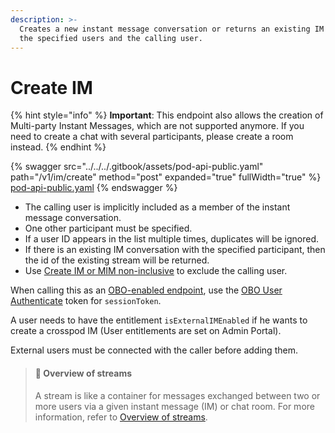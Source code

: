 ```yaml
---
description: >-
  Creates a new instant message conversation or returns an existing IM between
  the specified users and the calling user.
---
```


# Create IM

{% hint style="info" %}
**Important**: This endpoint also allows the creation of Multi-party Instant Messages, which are not supported anymore. If you need to create a chat with several participants, please create a room instead.
{% endhint %}

{% swagger src="../../../.gitbook/assets/pod-api-public.yaml" path="/v1/im/create" method="post" expanded="true" fullWidth="true" %}
[pod-api-public.yaml](../../../.gitbook/assets/pod-api-public.yaml)
{% endswagger %}

* The calling user is implicitly included as a member of the instant message conversation.
* One other participant must be specified.
* If a user ID appears in the list multiple times, duplicates will be ignored.
* If there is an existing IM conversation with the specified participant, then the id of the existing stream will be returned.
* Use [Create IM or MIM non-inclusive](create-im-or-mim-admin.md) to exclude the calling user.

When calling this as an [OBO-enabled endpoint](../../apps-on-behalf-of-obo/), use the [OBO User Authenticate](../../apps-on-behalf-of-obo/obo-rsa-user-authentication-by-user-id.md) token for `sessionToken`.

A user needs to have the entitlement `isExternalIMEnabled` if he wants to create a crosspod IM (User entitlements are set on Admin Portal).

External users must be connected with the caller before adding them.

> #### 📘 Overview of streams
>
> A stream is like a container for messages exchanged between two or more users via a given instant message (IM) or chat room. For more information, refer to [Overview of streams](https://docs.developers.symphony.com/building-bots-on-symphony/datafeed/overview-of-streams).
